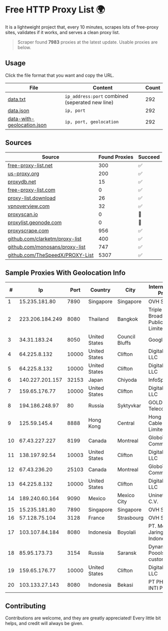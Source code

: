 
# Free HTTP Proxy List 🌍

It is a lightweight project that, every 10 minutes, scrapes lots of free-proxy sites, validates if it works, and serves a clean proxy list.


> Scraper found **7983** proxies at the latest update. Usable proxies are below.

## Usage

Click the file format that you want and copy the URL.


|File|Content|Count|
|----|-------|-----|
|[data.txt](https://raw.githubusercontent.com/themiralay/Proxy-List-World/master/data.txt)|`ip_address:port` combined (seperated new line)|292|
|[data.json](https://raw.githubusercontent.com/themiralay/Proxy-List-World/master/data.json)|`ip, port`|292|
|[data-with-geolocation.json](https://raw.githubusercontent.com/themiralay/Proxy-List-World/master/data-with-geolocation.json)|`ip, port, geolocation`|292|

## Sources

|Source|Found Proxies|Succeed|
|------|-------------|-------|
|[free-proxy-list.net](https://free-proxy-list.net)|300|✅|
|[us-proxy.org](https://www.us-proxy.org)|200|✅|
|[proxydb.net](http://proxydb.net)|15|✅|
|[free-proxy-list.com](https://free-proxy-list.com/?page=&port=&type%5B%5D=http&type%5B%5D=https&up_time=0&search=Search)|0|✅|
|[proxy-list.download](https://www.proxy-list.download/HTTP)|26|✅|
|[vpnoverview.com](https://vpnoverview.com/privacy/anonymous-browsing/free-proxy-servers)|32|✅|
|[proxyscan.io](https://www.proxyscan.io)|0|🚫|
|[proxylist.geonode.com](https://proxylist.geonode.com/api/proxy-list?limit=300&page=1&sort_by=lastChecked&sort_type=desc&protocols=http,https)|0|🚫|
|[proxyscrape.com](https://api.proxyscrape.com/v2/?request=displayproxies&protocol=http&timeout=10000&country=all&ssl=all&anonymity=all)|956|✅|
|[github.com/clarketm/proxy-list](https://raw.githubusercontent.com/clarketm/proxy-list/master/proxy-list-raw.txt)|400|✅|
|[github.com/monosans/proxy-list](https://raw.githubusercontent.com/monosans/proxy-list/main/proxies/http.txt)|747|✅|
|[github.com/TheSpeedX/PROXY-List](https://raw.githubusercontent.com/TheSpeedX/PROXY-List/master/http.txt)|5307|✅|


## Sample Proxies With Geolocation Info

|#|Ip|Port|Country|City|Internet Service Provider|
|-|--|----|-------|----|-------------------------|
|1|15.235.181.80|7890|Singapore|Singapore|OVH SAS|
|2|223.206.184.249|8080|Thailand|Bangkok|Triple T Broadband Public Company Limited|
|3|34.31.183.24|8050|United States|Council Bluffs|Google LLC|
|4|64.225.8.132|10000|United States|Clifton|DigitalOcean, LLC|
|5|64.225.8.132|10000|United States|Clifton|DigitalOcean, LLC|
|6|140.227.201.157|32153|Japan|Chiyoda|InfoSphere|
|7|159.65.176.77|10000|United States|Clifton|DigitalOcean, LLC|
|8|194.186.248.97|80|Russia|Syktyvkar|GOLDEN Telecom|
|9|125.59.145.4|8888|Hong Kong|Central|Hong Kong Cable Television Limited|
|10|67.43.227.227|8199|Canada|Montreal|GloboTech Communications|
|11|138.197.92.54|10003|United States|Clifton|DigitalOcean, LLC|
|12|67.43.236.20|25103|Canada|Montreal|GloboTech Communications|
|13|64.225.8.132|10000|United States|Clifton|DigitalOcean, LLC|
|14|189.240.60.164|9090|Mexico|Mexico City|Uninet S.A. de C.V.|
|15|15.235.181.80|7890|Singapore|Singapore|OVH SAS|
|16|57.128.75.104|3128|France|Strasbourg|OVH SAS|
|17|103.107.84.184|8080|Indonesia|Boyolali|PT. Media Jaringan Indonesia|
|18|85.95.173.73|3154|Russia|Saransk|Dynamic IP Poools customers in the|
|19|159.65.176.77|10000|United States|Clifton|DigitalOcean, LLC|
|20|103.133.27.143|8080|Indonesia|Bekasi|PT PHATRIA INTI PERSADA|



## Contributing

Contributions are welcome, and they are greatly appreciated! Every
little bit helps, and credit will always be given.

